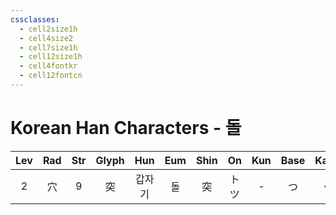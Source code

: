 ```yaml
---
cssclasses:
  - cell2size1h
  - cell4size2
  - cell7size1h
  - cell12size1h
  - cell4fontkr
  - cell12fontcn
---
```


# Korean Han Characters - 돌

| Lev | Rad | Str | Glyph | Hun | Eum | Shin | On  | Kun | Base | Kana | Simp | Man | Can  | Viet |
| :-: | :-: | :-: | :---: | :-: | :-: | :--: | :-: | :-: | :--: | :--: | :--: | :-: | :--: | :--: |
|  2  |  穴  |  9  |   突   | 갑자기 |  돌  |  突   | トツ  |  -  |  つ   |  く   |  突   | tū  | dat6 | đột  |
